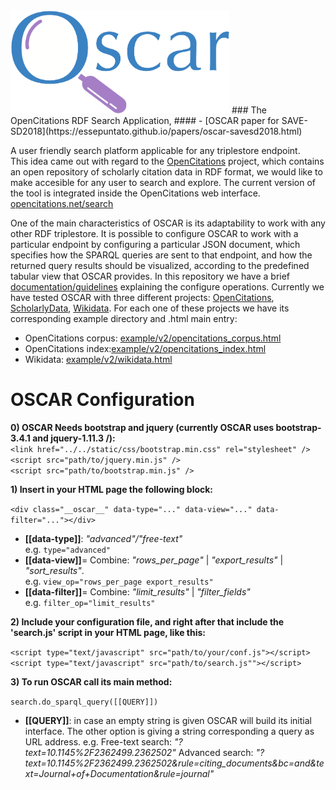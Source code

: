 <img src="doc/oscar_logo-v2.0.png" alt="drawing" width="350"/>
### The OpenCitations RDF Search Application,
#### - [OSCAR paper for SAVE-SD2018](https://essepuntato.github.io/papers/oscar-savesd2018.html)

A  user friendly search platform applicable for any triplestore endpoint.  
This idea came out with regard to the [OpenCitations](http://opencitations.net/) project, which contains an open repository of scholarly citation data in RDF format, we would like to make accesible for any user to search and explore. The current version of the tool is integrated inside the OpenCitations web interface.  
[opencitations.net/search](http://opencitations.net/search)

One of the main characteristics of OSCAR is its adaptability to work with any other RDF triplestore. It is possible to configure OSCAR to work with a particular endpoint by configuring a particular JSON document, which specifies how the SPARQL queries are sent to that endpoint, and how the returned query results should be visualized, according to the predefined tabular view that OSCAR provides. In this repository we have a brief [documentation/guidelines](OSCAR/doc/README.md) explaining the configure operations. Currently we have tested OSCAR with three different projects: [OpenCitations](http://opencitations.net/), [ScholarlyData](http://www.scholarlydata.org/), [Wikidata](http://wikidata.org/). For each one of these projects we have its corresponding example directory and .html main entry:
* OpenCitations corpus: [example/v2/opencitations_corpus.html](https://opencitations.github.io/oscar/example/v2/opencitations_corpus.html)
* OpenCitations index:[example/v2/opencitations_index.html](https://opencitations.github.io/oscar/example/v2/opencitations_index.html)
* Wikidata: [example/v2/wikidata.html](https://opencitations.github.io/oscar/example/v2/wikidata.html)

# OSCAR Configuration

**0) OSCAR Needs bootstrap and jquery (currently OSCAR uses bootstrap-3.4.1  and jquery-1.11.3 /):**   
```<link href="../../static/css/bootstrap.min.css" rel="stylesheet" />```  
```<script src="path/to/jquery.min.js" />```  
```<script src="path/to/bootstrap.min.js" />```
        
        
**1) Insert in your HTML page the following block:** 

```<div class="__oscar__" data-type="..." data-view="..." data-filter="..."></div>``` 
* **[[data-type]]**: *"advanced"/"free-text"*  
e.g.  ```type="advanced"```
* **[[data-view]]**= Combine: *"rows_per_page"* | *"export_results"* | *"sort_results"*.  
e.g.  ```view_op="rows_per_page export_results"```
* **[[data-filter]]**= Combine: *"limit_results"* | *"filter_fields"*  
e.g.  ```filter_op="limit_results"```


**2) Include your configuration file, and right after that include the 'search.js' script in your HTML page, like this:**

```<script type="text/javascript" src="path/to/your/conf.js"></script>```  
```<script type="text/javascript" src="path/to/search.js""></script>```


**3) To run OSCAR call its main method:**

```search.do_sparql_query([[QUERY]])```
* **[[QUERY]]**: in case an empty string is given OSCAR will build its initial interface. The other option is giving a string corresponding a query as URL address. e.g. 
Free-text search: *"?text=10.1145%2F2362499.2362502"*
Advanced search: *"?text=10.1145%2F2362499.2362502&rule=citing_documents&bc=and&text=Journal+of+Documentation&rule=journal"*
